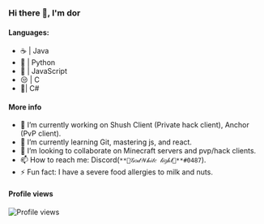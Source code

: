 ### Hi there 👋, I'm dor

#### Languages:
 - ☕ | Java
 - 🐍 | Python
 - 📄 | JavaScript
 - 😒 | C
 - 🍵| C#

#### More info
- 🔭 I’m currently working on Shush Client (Private hack client), Anchor (PvP client).
- 🌱 I’m currently learning Git, mastering js, and react.
- 👯 I’m looking to collaborate on Minecraft servers and pvp/hack clients.
- 📫 How to reach me: Discord(`**💎𝒢𝑜𝒹𝒲𝒽𝒾𝓉𝑒 𝓁𝒾𝑔𝒽𝓉💎**#0487`).
- ⚡ Fun fact: I have a severe food allergies to milk and nuts.

#### Profile views
![Profile views](https://gpvc.arturio.dev/Godwhitelight)  
